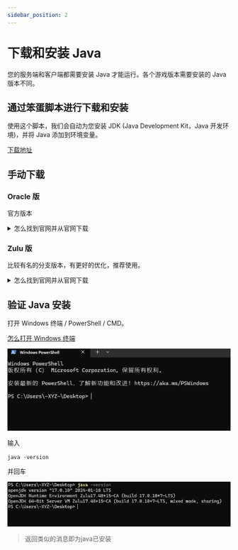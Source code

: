 ```yaml
---
sidebar_position: 2
---
```


# 下载和安装 Java

您的服务端和客户端都需要安装 Java 才能运行。各个游戏版本需要安装的 Java 版本不同。

## 通过笨蛋脚本进行下载和安装

使用这个脚本，我们会自动为您安装 JDK (Java Development Kit，Java 开发环境)，并将 Java 添加到环境变量。

[下载地址](https://github.com/lilingfengdev/NitWiki-Script/releases/download/latest/install-java.py)

## 手动下载

### Oracle 版

官方版本


<details>
  <summary>怎么找到官网并从官网下载</summary>

![](_images/Oracle-1.png)
![](_images/Oracle-2.png)
![](_images/Oracle-3.png)
![](_images/Oracle-4.png)

> 如果再往下翻的话可以看到 Java 8 / 11。

![](_images/Oracle-5.png)

> 但是在这里 Java 8 需要登录才能下载。
>
> 你可以在下方链接直接下载 Java 8。
>
> > https://www.java.com/zh-CN/download/
</details>

### Zulu 版

比较有名的分支版本，有更好的优化，推荐使用。

<details>
<summary>怎么找到官网并从官网下载</summary>
![](_images/Zulu-1.png)

> 往下翻，找到这个，选择你想要的版本

![](_images/Zulu-2.png)

> 找到64-bit (64位) （如果你的电脑是32位的，不建议开服。）。

![](_images/Zulu-3.png)

> 如果您不能安装此软件（如不兼容），请关闭此文档，且**不要向**文档编写者们提问，感谢。
</details>


## 验证 Java 安装

打开 Windows 终端 / PowerShell / CMD。

[怎么打开 Windows 终端](https://cn.bing.com/search?q=%E6%80%8E%E4%B9%88%E6%89%93%E5%BC%80windows%E6%8E%A7%E5%88%B6%E5%8F%B0)

![](_images/cmd-1.png)

输入

```
java -version
```

并回车

![](_images/cmd-2.png)

> 返回类似的消息即为java已安装
